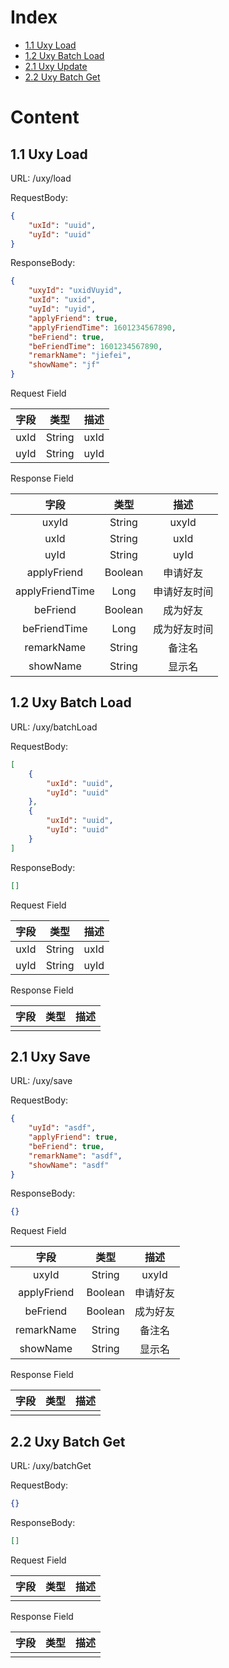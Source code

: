 # Index

* [1.1 Uxy Load](##-1.1-Uxy-Load)
* [1.2 Uxy Batch Load](##-1.2-Uxy-Batch-Load)
* [2.1 Uxy Update](##-2.1-Uxy-Update)
* [2.2 Uxy Batch Get](##-2.2-Uxy-Batch-Get)

# Content

## 1.1 Uxy Load

URL: /uxy/load  

RequestBody:  
```json
{
    "uxId": "uuid",
    "uyId": "uuid"
}
```

ResponseBody:  
```json
{
    "uxyId": "uxidVuyid",
    "uxId": "uxid",
    "uyId": "uyid",
    "applyFriend": true,
    "applyFriendTime": 1601234567890,
    "beFriend": true,
    "beFriendTime": 1601234567890,
    "remarkName": "jiefei",
    "showName": "jf"
}
```

Request Field  

| 字段     |     类型 |   描述   | 
| :--------------: | :--------:| :------: |
|  uxId  |  String  |  uxId   |
|  uyId  |  String  |  uyId   |

Response Field  

| 字段     |     类型 |   描述   | 
| :--------------: | :--------:| :------: |
|  uxyId  |  String  |  uxyId   |
|  uxId  |  String  |  uxId   |
|  uyId  |  String  |  uyId   |
|  applyFriend  |  Boolean  |  申请好友   |
|  applyFriendTime  |  Long  |  申请好友时间   |
|  beFriend  |  Boolean  |  成为好友   |
|  beFriendTime  |  Long  |  成为好友时间   |
|  remarkName  |  String  |  备注名   |
|  showName  |  String  |  显示名   |

## 1.2 Uxy Batch Load

URL: /uxy/batchLoad  

RequestBody:  
```json
[
    {
        "uxId": "uuid",
        "uyId": "uuid"
    },
    {
        "uxId": "uuid",
        "uyId": "uuid"
    }
]
```

ResponseBody:  
```json
[]
```

Request Field  

| 字段     |     类型 |   描述   | 
| :--------------: | :--------:| :------: |
|  uxId  |  String  |  uxId   |
|  uyId  |  String  |  uyId   |

Response Field  

| 字段     |     类型 |   描述   | 
| :--------------: | :--------:| :------: |
|    |    |     |

## 2.1 Uxy Save

URL: /uxy/save  

RequestBody:  
```json
{
    "uyId": "asdf", 
    "applyFriend": true,
    "beFriend": true,
    "remarkName": "asdf",
    "showName": "asdf"
}
```

ResponseBody:  
```json
{}
```

Request Field  

| 字段     |     类型 |   描述   | 
| :--------------: | :--------:| :------: |
|  uxyId  |  String  |  uxyId   |
|  applyFriend  |  Boolean  |  申请好友   |
|  beFriend  |  Boolean  |  成为好友   |
|  remarkName  |  String  |  备注名   |
|  showName  |  String  |  显示名   |

Response Field  

| 字段     |     类型 |   描述   | 
| :--------------: | :--------:| :------: |
|    |    |     |

## 2.2 Uxy Batch Get

URL: /uxy/batchGet  

RequestBody:  
```json
{}
```

ResponseBody:  
```json
[]
```

Request Field  

| 字段     |     类型 |   描述   | 
| :--------------: | :--------:| :------: |
|    |    |     |

Response Field  

| 字段     |     类型 |   描述   | 
| :--------------: | :--------:| :------: |
|    |    |     |
